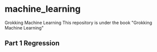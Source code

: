 # machine_learning
Grokking Machine Learning
This repository is under the book "Grokking Machine Learning"

## Part 1 Regression
